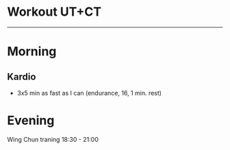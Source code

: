 # Workout UT+CT
---
# Morning
## Kardio
* 3x5 min as fast as I can (endurance, 16, 1 min. rest)

# Evening
Wing Chun traning 18:30 - 21:00
